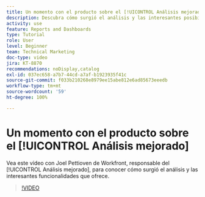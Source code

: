 ```yaml
---
title: Un momento con el producto sobre el [!UICONTROL Análisis mejorado]
description: Descubra cómo surgió el análisis y las interesantes posibilidades que ofrece de la mano de Joel Pettioven, responsable del [!UICONTROL Análisis mejorado].
activity: use
feature: Reports and Dashboards
type: Tutorial
role: User
level: Beginner
team: Technical Marketing
doc-type: video
jira: KT-8870
recommendations: noDisplay,catalog
exl-id: 037ec658-a7b7-44cd-a7af-b1923935f41c
source-git-commit: f033b210268e8979ee15abe812e6ad85673eeedb
workflow-type: tm+mt
source-wordcount: '59'
ht-degree: 100%

---
```


# Un momento con el producto sobre el [!UICONTROL Análisis mejorado]

Vea este vídeo con Joel Pettioven de Workfront, responsable del [!UICONTROL Análisis mejorado], para conocer cómo surgió el análisis y las interesantes funcionalidades que ofrece.

>[!VIDEO](https://video.tv.adobe.com/v/335042/?quality=12&learn=on)
